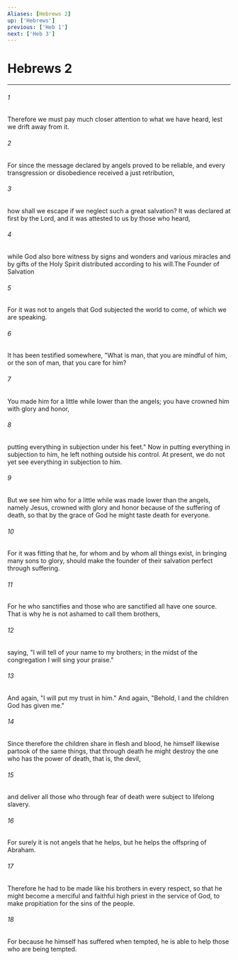 ```yaml
---
Aliases: [Hebrews 2]
up: ['Hebrews']
previous: ['Heb 1']
next: ['Heb 3']
---
```

# Hebrews 2
***



###### 1 
Therefore we must pay much closer attention to what we have heard, lest we drift away from it. 

###### 2 
For since the message declared by angels proved to be reliable, and every transgression or disobedience received a just retribution, 

###### 3 
how shall we escape if we neglect such a great salvation? It was declared at first by the Lord, and it was attested to us by those who heard, 

###### 4 
while God also bore witness by signs and wonders and various miracles and by gifts of the Holy Spirit distributed according to his will.The Founder of Salvation 

###### 5 
For it was not to angels that God subjected the world to come, of which we are speaking. 

###### 6 
It has been testified somewhere, "What is man, that you are mindful of him, or the son of man, that you care for him? 

###### 7 
You made him for a little while lower than the angels; you have crowned him with glory and honor, 

###### 8 
putting everything in subjection under his feet." Now in putting everything in subjection to him, he left nothing outside his control. At present, we do not yet see everything in subjection to him. 

###### 9 
But we see him who for a little while was made lower than the angels, namely Jesus, crowned with glory and honor because of the suffering of death, so that by the grace of God he might taste death for everyone. 

###### 10 
For it was fitting that he, for whom and by whom all things exist, in bringing many sons to glory, should make the founder of their salvation perfect through suffering. 

###### 11 
For he who sanctifies and those who are sanctified all have one source. That is why he is not ashamed to call them brothers, 

###### 12 
saying, "I will tell of your name to my brothers; in the midst of the congregation I will sing your praise." 

###### 13 
And again, "I will put my trust in him." And again, "Behold, I and the children God has given me." 

###### 14 
Since therefore the children share in flesh and blood, he himself likewise partook of the same things, that through death he might destroy the one who has the power of death, that is, the devil, 

###### 15 
and deliver all those who through fear of death were subject to lifelong slavery. 

###### 16 
For surely it is not angels that he helps, but he helps the offspring of Abraham. 

###### 17 
Therefore he had to be made like his brothers in every respect, so that he might become a merciful and faithful high priest in the service of God, to make propitiation for the sins of the people. 

###### 18 
For because he himself has suffered when tempted, he is able to help those who are being tempted.
